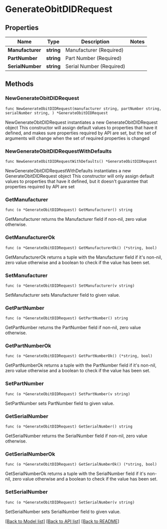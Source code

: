 # GenerateObitDIDRequest

## Properties

Name | Type | Description | Notes
------------ | ------------- | ------------- | -------------
**Manufacturer** | **string** | Manufacturer (Required) | 
**PartNumber** | **string** | Part Number (Required) | 
**SerialNumber** | **string** | Serial Number (Required) | 

## Methods

### NewGenerateObitDIDRequest

`func NewGenerateObitDIDRequest(manufacturer string, partNumber string, serialNumber string, ) *GenerateObitDIDRequest`

NewGenerateObitDIDRequest instantiates a new GenerateObitDIDRequest object
This constructor will assign default values to properties that have it defined,
and makes sure properties required by API are set, but the set of arguments
will change when the set of required properties is changed

### NewGenerateObitDIDRequestWithDefaults

`func NewGenerateObitDIDRequestWithDefaults() *GenerateObitDIDRequest`

NewGenerateObitDIDRequestWithDefaults instantiates a new GenerateObitDIDRequest object
This constructor will only assign default values to properties that have it defined,
but it doesn't guarantee that properties required by API are set

### GetManufacturer

`func (o *GenerateObitDIDRequest) GetManufacturer() string`

GetManufacturer returns the Manufacturer field if non-nil, zero value otherwise.

### GetManufacturerOk

`func (o *GenerateObitDIDRequest) GetManufacturerOk() (*string, bool)`

GetManufacturerOk returns a tuple with the Manufacturer field if it's non-nil, zero value otherwise
and a boolean to check if the value has been set.

### SetManufacturer

`func (o *GenerateObitDIDRequest) SetManufacturer(v string)`

SetManufacturer sets Manufacturer field to given value.


### GetPartNumber

`func (o *GenerateObitDIDRequest) GetPartNumber() string`

GetPartNumber returns the PartNumber field if non-nil, zero value otherwise.

### GetPartNumberOk

`func (o *GenerateObitDIDRequest) GetPartNumberOk() (*string, bool)`

GetPartNumberOk returns a tuple with the PartNumber field if it's non-nil, zero value otherwise
and a boolean to check if the value has been set.

### SetPartNumber

`func (o *GenerateObitDIDRequest) SetPartNumber(v string)`

SetPartNumber sets PartNumber field to given value.


### GetSerialNumber

`func (o *GenerateObitDIDRequest) GetSerialNumber() string`

GetSerialNumber returns the SerialNumber field if non-nil, zero value otherwise.

### GetSerialNumberOk

`func (o *GenerateObitDIDRequest) GetSerialNumberOk() (*string, bool)`

GetSerialNumberOk returns a tuple with the SerialNumber field if it's non-nil, zero value otherwise
and a boolean to check if the value has been set.

### SetSerialNumber

`func (o *GenerateObitDIDRequest) SetSerialNumber(v string)`

SetSerialNumber sets SerialNumber field to given value.



[[Back to Model list]](../README.md#documentation-for-models) [[Back to API list]](../README.md#documentation-for-api-endpoints) [[Back to README]](../README.md)


